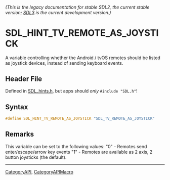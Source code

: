 ###### (This is the legacy documentation for stable SDL2, the current stable version; [SDL3](https://wiki.libsdl.org/SDL3/) is the current development version.)
# SDL_HINT_TV_REMOTE_AS_JOYSTICK

A variable controlling whether the Android / tvOS remotes should be listed as joystick devices, instead of sending keyboard events.

## Header File

Defined in [SDL_hints.h](https://github.com/libsdl-org/SDL/blob/SDL2/include/SDL_hints.h), but apps should _only_ `#include "SDL.h"`!

## Syntax

```c
#define SDL_HINT_TV_REMOTE_AS_JOYSTICK "SDL_TV_REMOTE_AS_JOYSTICK"
```

## Remarks

This variable can be set to the following values: "0" - Remotes send
enter/escape/arrow key events "1" - Remotes are available as 2 axis, 2
button joysticks (the default).

----
[CategoryAPI](CategoryAPI), [CategoryAPIMacro](CategoryAPIMacro)

